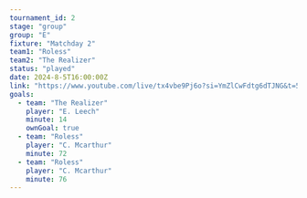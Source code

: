 ```yaml
---
tournament_id: 2
stage: "group"
group: "E"
fixture: "Matchday 2"
team1: "Roless"
team2: "The Realizer"
status: "played"
date: 2024-8-5T16:00:00Z
link: "https://www.youtube.com/live/tx4vbe9Pj6o?si=YmZlCwFdtg6dTJNG&t=54"
goals:
  - team: "The Realizer"
    player: "E. Leech"
    minute: 14
    ownGoal: true
  - team: "Roless"
    player: "C. Mcarthur"
    minute: 72
  - team: "Roless"
    player: "C. Mcarthur"
    minute: 76
---
```

